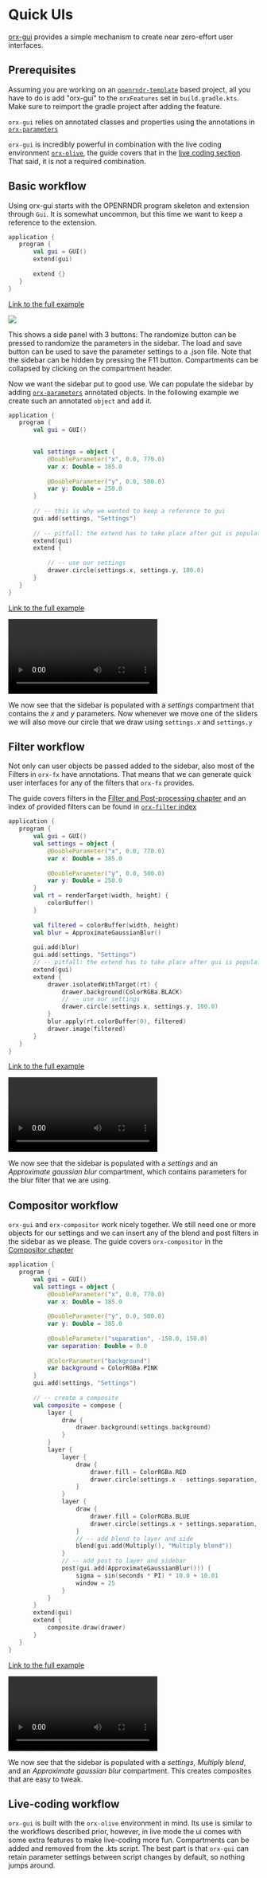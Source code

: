  
 # Quick UIs 
 
 [orx-gui](https://github.com/openrndr/orx/tree/master/orx-gui) provides a simple mechanism to create near zero-effort user interfaces. 
 
 ## Prerequisites 
 
 Assuming you are working on an [`openrndr-template`](https://github.com/openrndr/openrndr-template) based
project, all you have to do is add "orx-gui" to the `orxFeatures` set in `build.gradle.kts`. Make sure to 
reimport the gradle project after adding the feature. 
 
 `orx-gui` relies on annotated classes and properties using the annotations in [`orx-parameters`](https://github.com/openrndr/orx/tree/master/orx-parameters) 
 
 `orx-gui` is incredibly powerful in combination with the live coding environment [`orx-olive`](https://github.com/openrndr/orx/tree/master/orx-gui), the guide covers that in the [live coding section](C03_Live_coding). 
That said, it is not a required combination. 
 
 ## Basic workflow 
 
 Using orx-gui starts with the OPENRNDR program skeleton and extension through `Gui`. It is somewhat uncommon, but this time we want to keep a reference to the extension. 
 
 ```kotlin
application {
    program {
        val gui = GUI()
        extend(gui)
        
        extend {}
    }
}
``` 
 
 [Link to the full example](https://github.com/openrndr/openrndr-examples/blob/master/src/main/kotlin/examples/10_OPENRNDR_Extras/C08_Quick_UIs000.kt) 
 
 <img src="media/quick-ui-001.png"/> 
 
 This shows a side panel with 3 buttons: The randomize button can be pressed to randomize the parameters in the sidebar. The load and save button can be used to save the parameter settings to a .json file. Note that the sidebar can be hidden by pressing 
the F11 button. Compartments can be collapsed by clicking on the compartment header. 
 
 Now we want the sidebar put to good use. We can populate the sidebar by adding [`orx-parameters`](https://github.com/openrndr/orx/tree/master/orx-parameters) annotated objects. In the following example we create such an annotated `object` and add it. 
 
 ```kotlin
application {
    program {
        val gui = GUI()
        

        val settings = object {
            @DoubleParameter("x", 0.0, 770.0)
            var x: Double = 385.0
            
            @DoubleParameter("y", 0.0, 500.0)
            var y: Double = 250.0
        }
        
        // -- this is why we wanted to keep a reference to gui
        gui.add(settings, "Settings")
        
        // -- pitfall: the extend has to take place after gui is populated
        extend(gui)
        extend {
            
            // -- use our settings
            drawer.circle(settings.x, settings.y, 100.0)
        }
    }
}
``` 
 
 [Link to the full example](https://github.com/openrndr/openrndr-examples/blob/master/src/main/kotlin/examples/10_OPENRNDR_Extras/C08_Quick_UIs001.kt) 
 
 <video controls>
    <source src="media/quick-ui-003.mp4" type="video/mp4"></source>
</video>
 
 
 We now see that the sidebar is populated with a _settings_ compartment that contains the _x_ and _y_ 
            parameters. Now whenever we move one of the sliders we will also move our circle that we draw using `settings.x` and `settings.y` 
 
 ## Filter workflow 
 
 Not only can user objects be passed added to the sidebar, also most of the Filters in `orx-fx` have annotations. That means that
we can generate quick user interfaces for any of the filters that `orx-fx` provides. 

The guide covers filters in the [Filter and Post-processing chapter](06_Advanced_drawing/C01_Filters_and_post_processing.md) and an index of
provided filters can be found in [`orx-filter` index](10_OPENRNDR_Extras/C06_Filters.md) 
 
 ```kotlin
application {
    program {
        val gui = GUI()
        val settings = object {
            @DoubleParameter("x", 0.0, 770.0)
            var x: Double = 385.0
            
            @DoubleParameter("y", 0.0, 500.0)
            var y: Double = 250.0
        }
        val rt = renderTarget(width, height) {
            colorBuffer()
        }
        
        val filtered = colorBuffer(width, height)
        val blur = ApproximateGaussianBlur()
        
        gui.add(blur)
        gui.add(settings, "Settings")
        // -- pitfall: the extend has to take place after gui is populated
        extend(gui)
        extend {
            drawer.isolatedWithTarget(rt) {
                drawer.background(ColorRGBa.BLACK)
                // -- use our settings
                drawer.circle(settings.x, settings.y, 100.0)
            }
            blur.apply(rt.colorBuffer(0), filtered)
            drawer.image(filtered)
        }
    }
}
``` 
 
 [Link to the full example](https://github.com/openrndr/openrndr-examples/blob/master/src/main/kotlin/examples/10_OPENRNDR_Extras/C08_Quick_UIs002.kt) 
 
 <video controls>
    <source src="media/quick-ui-004.mp4" type="video/mp4"></source>
</video>
 
 
 We now see that the sidebar is populated with a _settings_ and an _Approximate gaussian blur_ compartment, 
which contains parameters for the blur filter that we are using. 
 
 ## Compositor workflow 
 
 `orx-gui` and `orx-compositor` work nicely together. We still need one or more objects for our settings and 
we can insert any of the blend and post filters in the sidebar as we please. The guide covers `orx-compositor` in the [Compositor chapter](10_OPENRNDR_Extras/C07_Compositor) 
 
 ```kotlin
application {
    program {
        val gui = GUI()
        val settings = object {
            @DoubleParameter("x", 0.0, 770.0)
            var x: Double = 385.0
            
            @DoubleParameter("y", 0.0, 500.0)
            var y: Double = 385.0
            
            @DoubleParameter("separation", -150.0, 150.0)
            var separation: Double = 0.0
            
            @ColorParameter("background")
            var background = ColorRGBa.PINK
        }
        gui.add(settings, "Settings")
        
        // -- create a composite
        val composite = compose {
            layer {
                draw {
                    drawer.background(settings.background)
                }
            }
            layer {
                layer {
                    draw {
                        drawer.fill = ColorRGBa.RED
                        drawer.circle(settings.x - settings.separation, settings.y, 200.0)
                    }
                }
                layer {
                    draw {
                        drawer.fill = ColorRGBa.BLUE
                        drawer.circle(settings.x + settings.separation, settings.y, 200.0)
                    }
                    // -- add blend to layer and side
                    blend(gui.add(Multiply(), "Multiply blend"))
                }
                // -- add post to layer and sidebar
                post(gui.add(ApproximateGaussianBlur())) {
                    sigma = sin(seconds * PI) * 10.0 + 10.01
                    window = 25
                }
            }
        }
        extend(gui)
        extend {
            composite.draw(drawer)
        }
    }
}
``` 
 
 [Link to the full example](https://github.com/openrndr/openrndr-examples/blob/master/src/main/kotlin/examples/10_OPENRNDR_Extras/C08_Quick_UIs003.kt) 
 
 <video controls>
    <source src="media/quick-ui-005.mp4" type="video/mp4"></source>
</video>
 
 
 We now see that the sidebar is populated with a _settings_, _Multiply blend_, and an _Approximate gaussian blur_ compartment. 
This creates composites that are easy to tweak. 
 
 ## Live-coding workflow 
 
 `orx-gui` is built with the `orx-olive` environment in mind. Its use is similar to the workflows described prior, however, in live mode the ui comes with some extra features to make live-coding more fun.
Compartments can be added and removed from the .kts script. The best part is that `orx-gui` can retain parameter settings between script changes by default, so nothing jumps around.  
